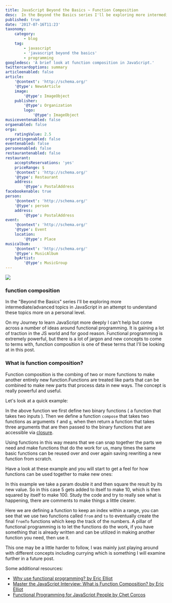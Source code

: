 ```yaml
---
title: JavaScript Beyond the Basics ~ Function Composition
desc:  In the Beyond the Basics series I'll be exploring more intermediate/advanced topics in JavaScript in an attempt to understand these topics more on a personal level. 
published: true
date: '2017-07-16T11:23'
taxonomy:
    category:
        - blog
    tag:
        - javascript
        - 'javascript beyond the basics'
        - programming
googledesc: 'A brief look at function composition in JavaScript.'
twittercardoptions: summary
articleenabled: false
article:
    '@context': 'http://schema.org/'
    '@type': NewsArticle
    image:
        '@type': ImageObject
    publisher:
        '@type': Organization
        logo:
            '@type': ImageObject
musiceventenabled: false
orgaenabled: false
orga:
    ratingValue: 2.5
orgaratingenabled: false
eventenabled: false
personenabled: false
restaurantenabled: false
restaurant:
    acceptsReservations: 'yes'
    priceRange: $
    '@context': 'http://schema.org/'
    '@type': Restaurant
    address:
        '@type': PostalAddress
facebookenable: true
person:
    '@context': 'http://schema.org/'
    '@type': person
    address:
        '@type': PostalAddress
event:
    '@context': 'http://schema.org/'
    '@type': Event
    location:
        '@type': Place
musicalbum:
    '@context': 'http://schema.org/'
    '@type': MusicAlbum
    byArtist:
        '@type': MusicGroup
---
```


![](./images/bb.png?cropResize=300,300)
 
### function composition 
 
In the "Beyond the Basics" series I'll be exploring more intermediate/advanced topics in JavaScript in an attempt to understand these topics more on a personal level. 
 
On my Journey to learn JavaScript more deeply I can't help but come across a number of ideas around functional programming. It is gaining a lot of traction in the JS world and for good reason. Functional programming is extremely powerful, but there is a lot of jargon and new concepts to come to terms with, function composition is one of these terms that I'll be looking at in this post. 
 
### What is function composition? 
 
Function composition is the combing of two or more functions to make another entirely new function.Functions are treated like parts that can be combined to make new parts that process data in new ways. The concept is really powerful and useful. 
 
Let's look at a quick example:  
 
<script async src="//jsfiddle.net/harps116/pcv6fupy/3/embed/"></script> 
 
In the above function we first define two binary functions ( a function that takes two inputs ). Then we define a function ```compose``` that takes two functions as arguments ```f``` and ```g```, when then return a function that takes three arguments that are then passed to the binary functions that are accessible via [closure](http://adamharpur.com/blog/javascript-101-closure). 
 
Using functions in this way means that we can snap together the parts we need and make functions that do the work for us, many times the same basic functions can be reused over and over again saving rewriting a new function from scratch. 
 
Have a look at these example and you will start to get a feel for how functions can be used together to make new ones: 
 
In this example we take a param double it and then square the result by its new value. So in this case 5 gets added to itself to make 10, which is then squared by itself to make 100. Study the code and try to really see what is happening, there are comments to make things a little clearer. 
 
<script async src="//jsfiddle.net/harps116/wk2zLkvr/6/embed/"></script> 
 
 
Here we are defining a function to keep an index within a range, you can see that we use two functions called ```from``` and ```to``` to eventually create the final ```fromTo``` functions which keep the track of the numbers. A pillar of functional programming is to let the functions do the work, if you have something that is already written and can be utilized in making another function you need, then use it. 
 
<script async src="//jsfiddle.net/harps116/jk5rmjfa/2/embed/"></script> 
 
This one may be a little harder to follow, I was mainly just playing around with different concepts including currying which is something I will examine further in a future post. 
 
<script async src="//jsfiddle.net/harps116/6vtdndwj/4/embed/"></script> 
 
Some additional resources:  
 
* [Why use functional programming? by Eric Elliot](https://medium.com/javascript-scene/why-learn-functional-programming-in-javascript-composing-software-ea13afc7a257) 
* [Master the JavaScript Interview: What is Function Composition? by Eric Elliot](https://medium.com/javascript-scene/master-the-javascript-interview-what-is-function-composition-20dfb109a1a0)
* [Functional Programming for JavaScript People by Chet Corcos](https://medium.com/@chetcorcos/functional-programming-for-javascript-people-1915d8775504)